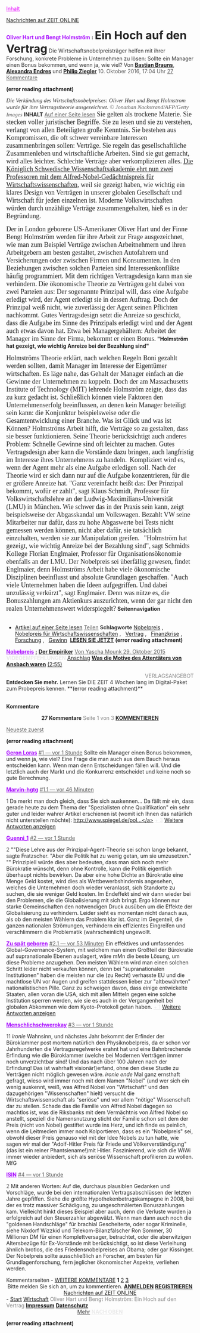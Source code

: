 <a href="http://www.zeit.de/wirtschaft/2016-10/bengt-holmstroem-und-oliver-hart-wirtschaftsnobelpreis#main" rel="noopener" class="external-link" target="_blank" style="color:#e701ff;">Inhalt</a>

<a href="http://www.zeit.de/index" rel="noopener" class="external-link" target="_blank" style="color:#161614ff;">Nachrichten auf ZEIT ONLINE</a>









<p style="text-align:center;margin:0">
</p>
<span style="color:#a80bff;"><b>Oliver Hart und Bengt Holmström</b></span>
<span style="color:#242424ff;"><b>:</b></span> 
<span style="font-size:22.5pt;color:#242424ff;"><b>Ein Hoch auf den Vertrag</b></span>
<span style="color:#343434ff;">Die Wirtschaftsnobelpreisträger helfen mit ihrer Forschung, konkrete Probleme in Unternehmen zu lösen: Sollte ein Manager einen Bonus bekommen, und wenn ja, wie viel?</span> 
<span style="color:#343434ff;">Von</span> <a href="http://www.zeit.de/autoren/B/Bastian_Brauns/index" rel="noopener" class="external-link" target="_blank" style="color:#dca0dff;"><b>Bastian Brauns</b></a><span style="color:#343434ff;">,</span> <a href="http://www.zeit.de/autoren/E/Alexandra_Endres/index.xml" rel="noopener" class="external-link" target="_blank" style="color:#dca0dff;"><b>Alexandra Endres</b></a> <span style="color:#343434ff;">und</span> <a href="http://www.zeit.de/autoren/Z/Philip_Ziegler/index" rel="noopener" class="external-link" target="_blank" style="color:#dca0dff;"><b>Philip Ziegler</b></a> 
<span style="color:#5c5c5cff;">10. Oktober 2016, 17:04 Uhr</span>
<a href="http://www.zeit.de/wirtschaft/2016-10/bengt-holmstroem-und-oliver-hart-wirtschaftsnobelpreis#comments" rel="noopener" class="external-link" target="_blank" style="color:#5c5c5cff;">27 Kommentare</a>

 **(error reading attachment)**
 
<span style="font-family:Georgia-Italic;font-size:11.25pt;color:#343434ff;"><i>Die Verkündung des Wirtschaftsnobelpreises: Oliver Hart und Bengt Holmstrom wurde für ihre Vertragstheorie ausgezeichnet.</i></span> <span style="font-family:Georgia-Italic;font-size:11.25pt;color:#5c5c5cff;"><i>© Jonathan Nackstrand/AFP/Getty Images</i></span> 
<span style="color:#242424ff;"><b>INHALT</b></span>
<a href="http://www.zeit.de/wirtschaft/2016-10/bengt-holmstroem-und-oliver-hart-wirtschaftsnobelpreis/komplettansicht" rel="noopener" class="external-link" target="_blank" style="color:#5c5c5cff;">Auf einer Seite lesen</a>
<span style="font-family:Georgia;font-size:13.5pt;color:#242424ff;">Sie gelten als trockene Materie. Sie stecken voller juristischer Begriffe. Sie zu lesen und sie zu verstehen, verlangt von allen Beteiligten große Kenntnis. Sie bestehen aus Kompromissen, die oft schwer vereinbare Interessen zusammenbringen sollen: Verträge. Sie regeln das gesellschaftliche Zusammenleben und wirtschaftliche Arbeiten. Sind sie gut gemacht, wird alles leichter. Schlechte Verträge aber verkomplizieren alles.</span> 
<a href="http://www.zeit.de/wirtschaft/2016-10/wirtschaftsnobelpreis-geht-an-oliver-hart-und-bengt-holmstroem" rel="noopener" class="external-link" target="_blank" style="font-family:Georgia;font-size:13.5pt;color:#242424ff;">Die Königlich Schwedische Wissenschaftsakademie ehrt nun zwei Professoren mit dem Alfred-Nobel-Gedächtnispreis für Wirtschaftswissenschaften</a><span style="font-family:Georgia;font-size:13.5pt;color:#242424ff;">, weil sie gezeigt haben, wie wichtig ein klares Design von Verträgen in unserer globalen Gesellschaft und Wirtschaft für jeden einzelnen ist. Moderne Volkswirtschaften würden durch unzählige Verträge zusammengehalten, hieß es in der Begründung.</span> 



<p style="text-align:center;margin:0">
</p>
<span style="font-family:Georgia;font-size:13.5pt;color:#242424ff;">Der in London geborene US-Amerikaner Oliver Hart und der Finne Bengt Holmström werden für ihre Arbeit zur Frage ausgezeichnet, wie man zum Beispiel Verträge zwischen Arbeitnehmern und ihren Arbeitgebern am besten gestaltet, zwischen Autofahrern und Versicherungen oder zwischen Firmen und Konsumenten. In den Beziehungen zwischen solchen Parteien sind Interessenkonflikte häufig programmiert. Mit dem richtigen Vertragsdesign kann man sie verhindern.</span> 
<span style="font-family:Georgia;font-size:13.5pt;color:#242424ff;">Die ökonomische Theorie zu Verträgen geht dabei von zwei Parteien aus: Der sogenannte Prinzipal will, dass eine Aufgabe erledigt wird, der Agent erledigt sie in dessen Auftrag. Doch der Prinzipal weiß nicht, wie zuverlässig der Agent seinen Pflichten nachkommt. Gutes Vertragsdesign setzt die Anreize so geschickt, dass die Aufgabe im Sinne des Prinzipals erledigt wird und der Agent auch etwas davon hat. Etwa bei Managergehältern: Arbeitet der Manager im Sinne der Firma, bekommt er einen Bonus.</span>  
<span style="color:#242424ff;"><b>"Holmström hat gezeigt, wie wichtig Anreize bei der Bezahlung sind"</b></span>

<span style="font-family:Georgia;font-size:13.5pt;color:#242424ff;">Holmströms Theorie erklärt, nach welchen Regeln Boni gezahlt werden sollten, damit Manager im Interesse der Eigentümer wirtschaften. Es läge nahe, das Gehalt der Manager einfach an die Gewinne der Unternehmen zu koppeln. Doch der am Massachusetts Institute of Technology (MIT) lehrende Holmström zeigte, dass das zu kurz gedacht ist. Schließlich können viele Faktoren den Unternehmenserfolg beeinflussen, an denen kein Manager beteiligt sein kann: die Konjunktur beispielsweise oder die Gesamtentwicklung einer Branche. Was ist Glück und was ist Können? Holmströms Arbeit hilft, die Verträge so zu gestalten, dass sie besser funktionieren. Seine Theorie berücksichtigt auch anderes Problem: Schnelle Gewinne sind oft leichter zu machen. Gutes Vertragsdesign aber kann die Vorstände dazu bringen, auch langfristig im Interesse ihres Unternehmens zu handeln.</span> 
<span style="font-family:Georgia;font-size:13.5pt;color:#242424ff;">Kompliziert wird es, wenn der Agent mehr als eine Aufgabe erledigen soll. Nach der Theorie wird er sich dann nur auf die Aufgabe konzentrieren, für die er größere Anreize hat. "Ganz vereinfacht heißt das: Der Prinzipal bekommt, wofür er zahlt", sagt Klaus Schmidt, Professor für Volkswirtschaftslehre an der Ludwig-Maximilians-Universität (LMU) in München. Wie schwer das in der Praxis sein kann, zeigt beispielsweise der Abgasskandal um Volkswagen. Bezahlt VW seine Mitarbeiter nur dafür, dass zu hohe Abgaswerte bei Tests nicht gemessen werden können, nicht aber dafür, sie tatsächlich einzuhalten, werden sie zur Manipulation greifen.</span>  
<span style="font-family:Georgia;font-size:13.5pt;color:#242424ff;">"Holmström hat gezeigt, wie wichtig Anreize bei der Bezahlung sind", sagt Schmidts Kollege Florian Englmaier, Professor für Organisationsökonomie ebenfalls an der LMU. Der Nobelpreis sei überfällig gewesen, findet Englmaier, denn Holmströms Arbeit habe viele ökonomische Disziplinen beeinflusst und absolute Grundlagen geschaffen. "Auch viele Unternehmen haben die Ideen aufgegriffen. Und dabei unzulässig verkürzt", sagt Englmaier. Denn was nütze es, die Bonuszahlungen am Aktienkurs auszurichten, wenn der gar nicht den realen Unternehmenswert widerspiegelt?</span> 
<span style="color:#242424ff;"><b>Seitennavigation</b></span>
<a href="http://www.zeit.de/wirtschaft/2016-10/bengt-holmstroem-und-oliver-hart-wirtschaftsnobelpreis/seite-2" rel="noopener" class="external-link" target="_blank" style="color:#fffefeff;">NÄCHSTE SEITE</a> 
- <a href="http://www.zeit.de/wirtschaft/2016-10/bengt-holmstroem-und-oliver-hart-wirtschaftsnobelpreis/komplettansicht" rel="noopener" class="external-link" target="_blank" style="color:#dca0dff;">Artikel auf einer Seite lesen</a> 
<a href="http://www.zeit.de/wirtschaft/2016-10/bengt-holmstroem-und-oliver-hart-wirtschaftsnobelpreis#sharing-menu-list" rel="noopener" class="external-link" target="_blank" style="color:#5c5c5cff;">Teilen</a> 
<span style="color:#343434ff;"><b>Schlagworte</b></span>
		<a href="http://www.zeit.de/thema/nobelpreis" rel="noopener" class="external-link" target="_blank" style="color:#dca0dff;">Nobelpreis</a> <span style="color:#242424ff;">,</span>  
		<a href="http://www.zeit.de/thema/nobelpreis-fuer-wirtschaftswissenschaften" rel="noopener" class="external-link" target="_blank" style="color:#dca0dff;">Nobelpreis für Wirtschaftswissenschaften</a> <span style="color:#242424ff;">,</span>  
		<a href="http://www.zeit.de/thema/vertrag" rel="noopener" class="external-link" target="_blank" style="color:#dca0dff;">Vertrag</a> <span style="color:#242424ff;">,</span>  
		<a href="http://www.zeit.de/thema/finanzkrise" rel="noopener" class="external-link" target="_blank" style="color:#dca0dff;">Finanzkrise</a> <span style="color:#242424ff;">,</span>  
		<a href="http://www.zeit.de/thema/forschung" rel="noopener" class="external-link" target="_blank" style="color:#dca0dff;">Forschung</a> <span style="color:#242424ff;">,</span>  
		<a href="http://www.zeit.de/thema/gewinn" rel="noopener" class="external-link" target="_blank" style="color:#dca0dff;">Gewinn</a> 
<a href="http://www.zeit.de/2015/42/nobelpreis-wirtschaft-angus-deaton" rel="noopener" class="external-link" target="_blank" style="color:#242424ff;"><b>LESEN SIE JETZT</b></a>
 **(error reading attachment)**
 
<a href="http://www.zeit.de/2015/42/nobelpreis-wirtschaft-angus-deaton" rel="noopener" class="external-link" target="_blank" style="color:#a80bff;"><b>Nobelpreis</b></a> 
<a href="http://www.zeit.de/2015/42/nobelpreis-wirtschaft-angus-deaton" rel="noopener" class="external-link" target="_blank" style="color:#242424ff;"><b>:</b></a> 
<a href="http://www.zeit.de/2015/42/nobelpreis-wirtschaft-angus-deaton" rel="noopener" class="external-link" target="_blank" style="color:#242424ff;"><b>Der Empiriker</b></a>
<a href="http://www.zeit.de/2015/42/nobelpreis-wirtschaft-angus-deaton" rel="noopener" class="external-link" target="_blank" style="color:#5c5c5cff;">Von Yascha Mounk 29. Oktober 2015</a> 
<span style="color:#e9e9e9ff;"><b>VIDEOEMPFEHLUNGEN</b></span>
		<a href="http://www.zeit.de/video/2016-08/5071180753001/#autoplay" rel="noopener" class="external-link" target="_blank" style="color:#dca0dff;">Anschlag</a> <a href="http://www.zeit.de/video/2016-08/5071180753001/#autoplay" rel="noopener" class="external-link" target="_blank" style="color:#dca0dff;"><b>Was die Motive des Attentäters von Ansbach waren</b></a> <a href="http://www.zeit.de/video/2016-08/5071180753001/#autoplay" rel="noopener" class="external-link" target="_blank" style="color:#dca0dff;">(2:55)</a>     


<p style="text-align:right;margin:0"><span style="color:#878787ff;">VERLAGSANGEBOT</span>
</p>
<span style="color:#1b1b1bff;"><b>Entdecken Sie mehr.</b></span>
<span style="color:#343434ff;">Lernen Sie DIE ZEIT 4 Wochen lang im Digital-Paket zum Probepreis kennen.</span>
 **(error reading attachment)**

<p style="text-align:center;margin:0"> 
<span style="color:#fffefeff;"><b>HIER TESTEN</b></span> 
</p>

<span style="color:#242424ff;"><b>Kommentare</b></span>

<p style="text-align:center;margin:0"><span style="color:#242424ff;"><b>27 Kommentare</b></span>
<span style="color:#878787ff;">Seite 1 von 3</span>
<a href="http://www.zeit.de/wirtschaft/2016-10/bengt-holmstroem-und-oliver-hart-wirtschaftsnobelpreis#comment-form" rel="noopener" class="external-link" target="_blank" style="color:#242424ff;"><b>KOMMENTIEREN</b></a> 
</p>

<a href="http://www.zeit.de/wirtschaft/2016-10/bengt-holmstroem-und-oliver-hart-wirtschaftsnobelpreis?sort=desc#comments" rel="noopener" class="external-link" target="_blank" style="color:#5c5c5cff;">Neueste zuerst</a> 

 **(error reading attachment)**
 
<a href="http://community.zeit.de/user/geron-loras" rel="noopener" class="external-link" target="_blank" style="color:#a80bff;"><b>Geron Loras</b></a> 
<a href="http://www.zeit.de/wirtschaft/2016-10/bengt-holmstroem-und-oliver-hart-wirtschaftsnobelpreis?cid=9382388#cid-9382388" rel="noopener" class="external-link" target="_blank" style="color:#5c5c5cff;">#1  —  vor 1 Stunde</a> 
<span style="color:#242424ff;">Sollte ein Manager einen Bonus bekommen, und wenn ja, wie viel?</span>
<span style="color:#242424ff;">Eine Frage die man auch aus dem Bauch heraus entscheiden kann. Wenn man denn Entscheidungen fällen will. Und die letztlich auch der Markt und die Konkurrenz entscheidet und keine noch so gute Berechnung.</span>

<p style="text-align:right;margin:0">


</p>

<a href="http://community.zeit.de/user/marvin-hgtg" rel="noopener" class="external-link" target="_blank" style="color:#a80bff;"><b>Marvin-hgtg</b></a> 
<a href="http://www.zeit.de/wirtschaft/2016-10/bengt-holmstroem-und-oliver-hart-wirtschaftsnobelpreis?cid=9382847#cid-9382847" rel="noopener" class="external-link" target="_blank" style="color:#5c5c5cff;">#1.1  —  vor 46 Minuten</a>

<span style="color:#5c5c5cff;">1</span> 
<span style="color:#242424ff;">Da merkt man doch gleich, dass Sie sich auskennen... Da fällt mir ein, dass gerade heute zu dem Thema der "Spezialisten ohne Qualifikation" ein sehr guter und leider wahrer Artikel erschienen ist (womit ich Ihnen das natürlich nicht unterstellen möchte):</span>
<a href="http://www.spiegel.de/politik/deutschland/amateure-nichts-gelernt-und-stolz-darauf-kolumne-fleischhauer-a-1115904.html" rel="noopener" class="external-link" target="_blank" style="color:#242424ff;">http://www.spiegel.de/pol...</a>
<a href="http://www.zeit.de/wirtschaft/2016-10/bengt-holmstroem-und-oliver-hart-wirtschaftsnobelpreis#" rel="noopener" class="external-link" target="_blank" style="color:#e9e9e9ff;">+ 3</a> <a href="http://www.zeit.de/wirtschaft/2016-10/bengt-holmstroem-und-oliver-hart-wirtschaftsnobelpreis#" rel="noopener" class="external-link" target="_blank" style="color:#dca0dff;">Weitere Antworten anzeigen</a> 

<a href="http://community.zeit.de/user/guenni1" rel="noopener" class="external-link" target="_blank" style="color:#a80bff;"><b>Guenni_1</b></a> 
<a href="http://www.zeit.de/wirtschaft/2016-10/bengt-holmstroem-und-oliver-hart-wirtschaftsnobelpreis?cid=9382545#cid-9382545" rel="noopener" class="external-link" target="_blank" style="color:#5c5c5cff;">#2  —  vor 1 Stunde</a>

<span style="color:#5c5c5cff;">2</span> 
<span style="color:#242424ff;">""Diese Lehre aus der Prinzipal-Agent-Theorie sei schon lange bekannt, sagte Fratzscher. "Aber die Politik hat zu wenig getan, um sie umzusetzen." ""</span>
<span style="color:#242424ff;">Prinzipiell würde dies aber bedeuten, dass man sich noch mehr Bürokratie wünscht, denn ohne Kontrolle, kann die Politik eigentlich überhaupt nichts bewirken. Da aber eine hohe Dichte an Bürokratie eine Menge Geld kostet, wird dies als Wettbewerbshindernis angesehen, welches die Unternehmen doch wieder veranlasst, sich Standorte zu suchen, die sie weniger Geld kosten.</span>
<span style="color:#242424ff;">Im Endeffekt sind wir dann wieder bei den Problemen, die die Globalisierung mit sich bringt. Ergo können nur starke Gemeinschaften den notwendigen Druck ausüben um die Effekte der Globalisierung zu verhindern. Leider sieht es momentan nicht danach aus, als ob den meisten Wählern das Problem klar ist. Ganz im Gegenteil, die ganzen nationalen Strömungen, verhindern ein effizientes Eingreifen und verschlimmern die Problematik (wahrscheinlich) ungewollt.</span>

<p style="text-align:right;margin:0">


</p>

<a href="http://community.zeit.de/user/zu-sp%C3%A4t-geboren" rel="noopener" class="external-link" target="_blank" style="color:#a80bff;"><b>Zu spät geboren</b></a> 
<a href="http://www.zeit.de/wirtschaft/2016-10/bengt-holmstroem-und-oliver-hart-wirtschaftsnobelpreis?cid=9382726#cid-9382726" rel="noopener" class="external-link" target="_blank" style="color:#5c5c5cff;">#2.1  —  vor 53 Minuten</a> 
<span style="color:#242424ff;">Ein effektives und umfassendes Global-Governance-System, mit welchem man einen Großteil der Bürokratie auf supranationale Ebenen auslagert, wäre mMn die beste Lösung, um diese Probleme anzugehen.</span>
<span style="color:#242424ff;">Den meisten Wählern wird man einen solchen Schritt leider nicht verkaufen können, denn bei "supranationalen Institutionen" haben die meisten nur die (zu Recht) verhasste EU und die machtlose UN vor Augen und greifen stattdessen lieber zur "altbewährten" nationalistischen Pille. Ganz zu schweigen davon, dass einige entwickelte Staaten, allen voran die USA, sich mit allen Mitteln gegen eine solche Institution sperren werden, wie sie es auch in der Vergangenheit bei globalen Abkommen wie dem Kyoto-Protokoll getan haben.</span>
<a href="http://www.zeit.de/wirtschaft/2016-10/bengt-holmstroem-und-oliver-hart-wirtschaftsnobelpreis#" rel="noopener" class="external-link" target="_blank" style="color:#e9e9e9ff;">+ 1</a> <a href="http://www.zeit.de/wirtschaft/2016-10/bengt-holmstroem-und-oliver-hart-wirtschaftsnobelpreis#" rel="noopener" class="external-link" target="_blank" style="color:#dca0dff;">Weitere Antworten anzeigen</a> 

<a href="http://community.zeit.de/user/menschlichschwerokay" rel="noopener" class="external-link" target="_blank" style="color:#a80bff;"><b>Menschlichschwerokay</b></a> 
<a href="http://www.zeit.de/wirtschaft/2016-10/bengt-holmstroem-und-oliver-hart-wirtschaftsnobelpreis?cid=9382569#cid-9382569" rel="noopener" class="external-link" target="_blank" style="color:#5c5c5cff;">#3  —  vor 1 Stunde</a>

<span style="color:#5c5c5cff;">11</span> 
<span style="color:#242424ff;">*ironie* Wahnsinn, und nächstes Jahr bekommt der Erfinder der Büroklammer post mortem natürlich den Physiknobelpreis, da er schon vor Jahrhunderten die Vertragsregelwerke erahnt hat und eine Bahnbrechende Erfindung wie die Büroklammer (welche bei Modernen Verträgen immer noch unverzichtbar sind! Und das nach über 100 Jahren nach der Erfindung! Das ist wahrhaft visionär!)erfand, ohne den diese Studie zu Verträgen nicht möglich gewesen wäre. *ironie ende* Mal ganz ernsthaft gefragt, wieso wird immer noch mit dem Namen "Nobel" (und wer sich ein wenig auskennt, weiß, was Alfred Nobel von "Wirtschaft" und den dazugehörigen "Wissenschaften" hielt) versucht die Wirtschaftswissenschaft als "seriöse" und vor allem "nötige" Wissenschaft dar zu stellen. Schade das die Familie von Alfred Nobel dagegen so machtlos ist, was die Riksbanks mit dem Vermächtnis von Alfred Nobel so anstellt, speziell die Namensnutzung sticht der Familie schon seit dem der Preis (nicht von Nobel) gestiftet wurde ins Herz, und ich finde es peinlich, wenn die Leitmedien immer noch Kolportieren, dass es ein "Nobelpreis" sei, obwohl dieser Preis genauso viel mit der Idee Nobels zu tun hatte, wie sagen wir mal der "Adolf-Hitler Preis für Friede und Völkerverständigung"(das ist ein reiner Phantsiename!)mit Hitler.</span>
<span style="color:#242424ff;">Faszinierend, wie sich die WiWi immer wieder anbiedert, sich als seriöse Wissenschaft profilieren zu wollen.</span>
<span style="color:#242424ff;">MfG</span>

<p style="text-align:right;margin:0">


</p>
<a href="http://community.zeit.de/user/isin" rel="noopener" class="external-link" target="_blank" style="color:#a80bff;"><b>ISIN</b></a> 
<a href="http://www.zeit.de/wirtschaft/2016-10/bengt-holmstroem-und-oliver-hart-wirtschaftsnobelpreis?cid=9382623#cid-9382623" rel="noopener" class="external-link" target="_blank" style="color:#5c5c5cff;">#4  —  vor 1 Stunde</a>

<span style="color:#5c5c5cff;">2</span> 
<span style="color:#242424ff;">Mit anderen Worten: Auf die, durchaus plausiblen Gedanken und Vorschläge, wurde bei den internationalen Vertragsabschlüssen der letzten Jahre gepfiffen.</span>
<span style="color:#242424ff;">Siehe die größte Hypothekenbetrugskampagne in 2008, bei der es trotz massiver Schädigung, zu ungeschmälerten Bonuszahlungen kam.</span>
<span style="color:#242424ff;">Vielleicht hinkt dieses Beispiel aber auch, denn die Verluste wurden ja erfolgreich auf den Steuerzahler abgewälzt.</span>
<span style="color:#242424ff;">Wenn man dann auch noch die "goldenen Handschläge" für brachial Gescheiterte, oder sogar Kriminelle, siehe Nixdorf Wizzkid und Telekom-Bilanzfälscher Ron Sommer, 30 Millionen DM für einen Komplettversager, betrachtet, oder die aberwitzigen Altersbezüge für Ex-Vorstände mit berücksichtigt, so ist diese Verleihung ähnlich brotlos, die des Friedensnobelpreises an Obama; oder gar Kissinger.</span>
<span style="color:#242424ff;">Der Nobelpreis sollte ausschließlich an Forscher, am besten für Grundlagenforschung, fern jeglicher ökonomischer Aspekte, verliehen werden.</span>

<p style="text-align:right;margin:0">


</p>
<span style="color:#242424ff;">Kommentarseiten</span>
- <a href="http://www.zeit.de/wirtschaft/2016-10/bengt-holmstroem-und-oliver-hart-wirtschaftsnobelpreis?page=2#comments" rel="noopener" class="external-link" target="_blank" style="color:#dca0dff;">WEITERE KOMMENTARE</a> <span style="color:#242424ff;"><b>1</b></span> <a href="http://www.zeit.de/wirtschaft/2016-10/bengt-holmstroem-und-oliver-hart-wirtschaftsnobelpreis?page=2#comments" rel="noopener" class="external-link" target="_blank" style="color:#dca0dff;">2</a> <a href="http://www.zeit.de/wirtschaft/2016-10/bengt-holmstroem-und-oliver-hart-wirtschaftsnobelpreis?page=3#comments" rel="noopener" class="external-link" target="_blank" style="color:#dca0dff;">3</a> 

<p style="text-align:center;margin:0"><span style="color:#242424ff;">Bitte melden Sie sich an, um zu kommentieren.</span> 
<a href="http://meine.zeit.de/anmelden?url=http://www.zeit.de/wirtschaft/2016-10/bengt-holmstroem-und-oliver-hart-wirtschaftsnobelpreis" rel="noopener" class="external-link" target="_blank" style="color:#242424ff;"><b>ANMELDEN</b></a> <a href="http://meine.zeit.de/registrieren?url=http://www.zeit.de/wirtschaft/2016-10/bengt-holmstroem-und-oliver-hart-wirtschaftsnobelpreis" rel="noopener" class="external-link" target="_blank" style="color:#dca0dff;"><b>REGISTRIEREN</b></a> 
</p>


<p style="text-align:center;margin:0"><a href="http://www.zeit.de/index" rel="noopener" class="external-link" target="_blank" style="color:#161614ff;">Nachrichten auf ZEIT ONLINE</a>





</p>
- <a href="http://www.zeit.de/index" rel="noopener" class="external-link" target="_blank" style="color:#dca0dff;">Start</a> <a href="http://www.zeit.de/wirtschaft/index" rel="noopener" class="external-link" target="_blank" style="color:#dca0dff;">Wirtschaft</a> <span style="color:#878787ff;">Oliver Hart und Bengt Holmström: Ein Hoch auf den Vertrag</span> 
		<a href="http://www.zeit.de/impressum/index" rel="noopener" class="external-link" target="_blank" style="color:#dca0dff;"><b>Impressum</b></a> <a href="http://www.zeit.de/hilfe/datenschutz" rel="noopener" class="external-link" target="_blank" style="color:#dca0dff;"><b>Datenschutz</b></a> 

<p style="text-align:center;margin:0"><a href="http://www.zeit.de/wirtschaft/2016-10/bengt-holmstroem-und-oliver-hart-wirtschaftsnobelpreis#" rel="noopener" class="external-link" target="_blank" style="color:#343434ff;">Mehr</a>
<a href="http://www.zeit.de/wirtschaft/2016-10/bengt-holmstroem-und-oliver-hart-wirtschaftsnobelpreis" rel="noopener" class="external-link" target="_blank" style="color:#e9e9e9ff;"><b>NACH OBEN</b></a> 
</p>



 **(error reading attachment)**